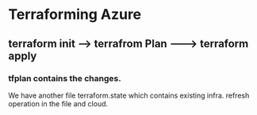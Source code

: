 # Terraforming Azure

## terraform init --> terrafrom Plan ---> terraform apply

### tfplan contains the changes.
We have another file terraform.state which contains existing infra. refresh operation in the file and cloud.
